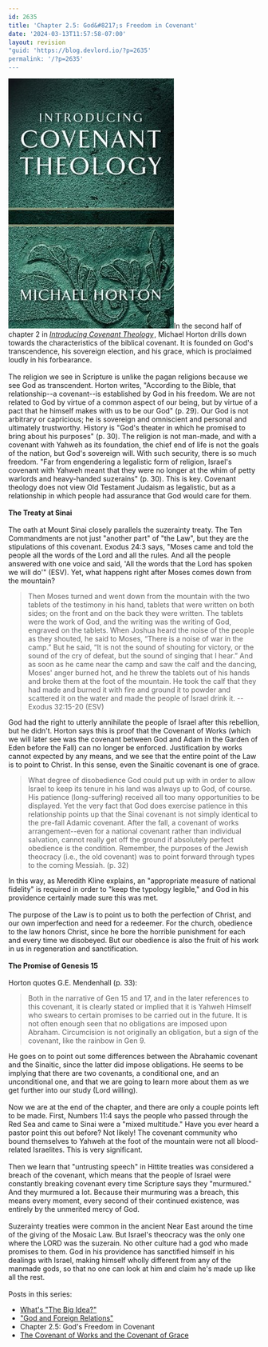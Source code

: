 ```yaml
---
id: 2635
title: 'Chapter 2.5: God&#8217;s Freedom in Covenant'
date: '2024-03-13T11:57:58-07:00'
layout: revision
"guid: 'https://blog.devlord.io/?p=2635'
permalink: '/?p=2635'
---
```


<a href="/assets/img/2011/10/horton_ict.jpg"><img src="/assets/img/2011/10/horton_ict.jpg?w=199" alt="" border="0" /></a>In the second half of chapter 2 in <span style="font-style:italic;"><a href="http://www.amazon.com/gp/product/080107195X?ie=UTF8&amp;tag=lbmusic&amp;linkCode=as2&amp;camp=1789&amp;creative=390957&amp;creativeASIN=080107195X">Introducing Covenant Theology</a><img src="http://www.assoc-amazon.com/e/ir?t=lbmusic&amp;l=as2&amp;o=1&amp;a=080107195X" alt="" border="0" height="1" width="1" /></span>, Michael Horton drills down towards the characteristics of the biblical covenant.  It is founded on God's transcendence, his sovereign election, and his grace, which is proclaimed loudly in his forbearance.<br /><br />The religion we see in Scripture is unlike the pagan religions because we see God as transcendent.  Horton writes, "According to the Bible, that relationship--a covenant--is established by God in his freedom.  We are not related to God by virtue of a common aspect of our being, but by virtue of a pact that he himself makes with us to be our God" (p. 29).  Our God is not arbitrary or capricious; he is sovereign and omniscient and personal and ultimately trustworthy.  History is "God's theater in which he promised to bring about his purposes" (p. 30).  The religion is not man-made, and with a covenant with Yahweh as its foundation, the chief end of life is not the goals of the nation, but God's sovereign will.  With such security, there is so much freedom.  "Far from engendering a legalistic form of religion, Israel's covenant with Yahweh meant that they were no longer at the whim of petty warlords and heavy-handed suzerains" (p. 30).  This is key.  Covenant theology does not view Old Testament Judaism as legalistic, but as a relationship in which people had assurance that God would care for them.<br /><br /><span style="font-weight:bold;">The Treaty at Sinai</span><br /><br />The oath at Mount Sinai closely parallels the suzerainty treaty.  The Ten Commandments are not just "another part" of "the Law", but they are the stipulations of this covenant.  Exodus 24:3 says, "Moses came and told the people all the words of the Lord and all the rules.  And all the people answered with one voice and said, 'All the words that the Lord has spoken we will do'" (ESV).  Yet, what happens right after Moses comes down from the mountain?<br />

<blockquote>Then Moses turned and went down from the mountain with the two tablets of the testimony in his hand, tablets that were written on both sides; on the front and on the back they were written. The tablets were the work of God, and the writing was the writing of God, engraved on the tablets.  When Joshua heard the noise of the people as they shouted, he said to Moses, “There is a noise of war in the camp.” But he said, “It is not the sound of shouting for victory, or the sound of the cry of defeat, but the sound of singing that I hear.”  And as soon as he came near the camp and saw the calf and the dancing, Moses' anger burned hot, and he threw the tablets out of his hands and broke them at the foot of the mountain. He took the calf that they had made and burned it with fire and ground it to powder and scattered it on the water and made the people of Israel drink it. --Exodus 32:15-20 (ESV)</blockquote>

God had the right to utterly annihilate the people of Israel after this rebellion, but he didn't.  Horton says this is proof that the Covenant of Works (which we will later see was the covenant between God and Adam in the Garden of Eden before the Fall) can no longer be<span style="font-style:italic;"> </span>enforced.  Justification by works cannot expected by any means, and we see that the entire point of the Law is to point to Christ.  In this sense, even the Sinaitic covenant is one of grace.<br />

<blockquote>What degree of disobedience God could put up with in order to allow Israel to keep its tenure in his land was always up to God, of course.  His patience (long-suffering) received all too many opportunities to be displayed.  Yet the very fact that God does exercise patience in this relationship points up that the Sinai covenant is not simply identical to the pre-fall Adamic covenant.  After the fall, a covenant of works arrangement--even for a national covenant rather than individual salvation, cannot really get off the ground if absolutely perfect obedience is the condition.  Remember, the purposes of the Jewish theocracy (i.e., the old covenant) was to point forward through types to the coming Messiah.  (p. 32)<br /></blockquote>

In this way, as Meredith Kline explains, an "appropriate measure of national fidelity" is required in order to "keep the typology legible," and God in his providence certainly made sure this was met.<br /><br />The purpose of the Law is to point us to both the perfection of Christ, and our own imperfection and need for a redeemer.  For the church, obedience to the law honors Christ, since he bore the horrible punishment for each and every time we disobeyed.  But our obedience is also the fruit of his work in us in regeneration and sanctification.<br /><br /><span style="font-weight:bold;">The Promise of Genesis 15</span><br /><br />Horton quotes G.E. Mendenhall (p. 33):<br />

<blockquote>Both in the narrative of Gen 15 and 17, and in the later references to this covenant, it is clearly stated or implied that it is Yahweh Himself who swears to certain promises to be carried out in the future.  It is not often enough seen that no obligations are imposed upon Abraham.  Circumcision is not originally an obligation, but a sign of the covenant, like the rainbow in Gen 9.<br /></blockquote>

He goes on to point out some differences between the Abrahamic covenant and the Sinaitic, since the latter did impose obligations.  He seems to be implying that there are two covenants, a conditional one, and an unconditional one, and that we are going to learn more about them as we get further into our study (Lord willing).<br /><br />Now we are at the end of the chapter, and there are only a couple points left to be made. First, Numbers 11:4 says the people who passed through the Red Sea and came to Sinai were a "mixed multitude."  Have you ever heard a pastor point this out before?  Not likely!  The covenant community who bound themselves to Yahweh at the foot of the mountain were not all blood-related Israelites.  This is very significant.<br /><br />Then we learn that "untrusting speech" in Hittite treaties was considered a breach of the covenant, which means that the people of Israel were constantly breaking covenant every time Scripture says they "murmured."  And they murmured a lot.  Because their murmuring was a breach, this means every moment, every second of their continued existence, was entirely by the unmerited mercy of God.<br /><br />Suzerainty treaties were common in the ancient Near East around the time of the giving of the Mosaic Law.  But Israel's theocracy was the only one where the LORD was the suzerain.  No other culture had a god who made promises to them.  God in his providence has sanctified himself in his dealings with Israel, making himself wholly different from any of the manmade gods, so that no one can look at him and claim he's made up like all the rest.<br /><br />Posts in this series:<br />

<ul><li><a href="/2009/06/04/whats-the-big-idea/">What's "The Big Idea?"</a><br /></li><li><a href="/2009/06/12/god-and-foreign-relations/">"God and Foreign Relations"</a></li><li>Chapter 2.5: God's Freedom in Covenant</li><li><a href="/2009/07/11/the-covenant-of-works-and-the-covenant-of-grace/">The Covenant of Works and the Covenant of Grace</a></li></ul>

<div class="blogger-post-footer"></div>